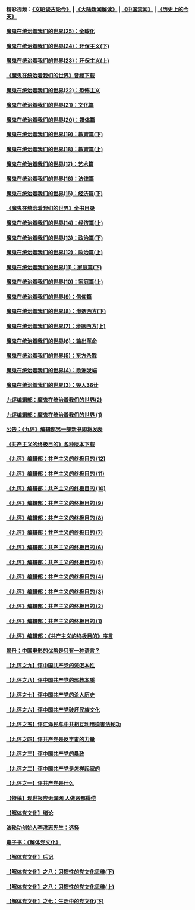 #### 精彩视频：[《文昭谈古论今》](https://github.com/gfw-breaker/wenzhao/blob/master/README.md?t=11171531) | [《大陆新闻解读》](https://github.com/gfw-breaker/ntdtv-comedy/blob/master/README.md?t=11171531) | [《中国禁闻》](https://github.com/gfw-breaker/ntdtv-news/blob/master/README.md?t=11171531) | [《历史上的今天》](https://github.com/gfw-breaker/today-in-history/blob/master/README.md?t=11171531) 

#### [魔鬼在统治着我们的世界(25)：全球化](../pages/nsc422/n10788205.md?t=11171531) 

#### [魔鬼在统治着我们的世界(24)：环保主义(下)](../pages/nsc422/n10695307.md?t=11171531) 

#### [魔鬼在统治着我们的世界(23)：环保主义(上)](../pages/nsc422/n10688613.md?t=11171531) 

#### [《魔鬼在统治着我们的世界》音频下载](../pages/nsc422/n10635553.md?t=11171531) 

#### [魔鬼在统治着我们的世界(22)：恐怖主义](../pages/nsc422/n10614727.md?t=11171531) 

#### [魔鬼在统治着我们的世界(21)：文化篇](../pages/nsc422/n10597706.md?t=11171531) 

#### [魔鬼在统治着我们的世界(20)：媒体篇](../pages/nsc422/n10586579.md?t=11171531) 

#### [魔鬼在统治着我们的世界(19)：教育篇(下)](../pages/nsc422/n10564808.md?t=11171531) 

#### [魔鬼在统治着我们的世界(18)：教育篇(上)](../pages/nsc422/n10526970.md?t=11171531) 

#### [魔鬼在统治着我们的世界(17)：艺术篇](../pages/nsc422/n10499093.md?t=11171531) 

#### [魔鬼在统治着我们的世界(16)：法律篇](../pages/nsc422/n10485969.md?t=11171531) 

#### [魔鬼在统治着我们的世界(15)：经济篇(下)](../pages/nsc422/n10469975.md?t=11171531) 

#### [《魔鬼在统治着我们的世界》全书目录](../pages/nsc422/n10464261.md?t=11171531) 

#### [魔鬼在统治着我们的世界(14)：经济篇(上)](../pages/nsc422/n10457370.md?t=11171531) 

#### [魔鬼在统治着我们的世界(13)：政治篇(下)](../pages/nsc422/n10448270.md?t=11171531) 

#### [魔鬼在统治着我们的世界(12)：政治篇(上)](../pages/nsc422/n10444576.md?t=11171531) 

#### [魔鬼在统治着我们的世界(11)：家庭篇(下)](../pages/nsc422/n10440961.md?t=11171531) 

#### [魔鬼在统治着我们的世界(10)：家庭篇(上)](../pages/nsc422/n10435448.md?t=11171531) 

#### [魔鬼在统治着我们的世界(9)：信仰篇](../pages/nsc422/n10432159.md?t=11171531) 

#### [魔鬼在统治着我们的世界(8)：渗透西方(下)](../pages/nsc422/n10429603.md?t=11171531) 

#### [魔鬼在统治着我们的世界(7)：渗透西方(上)](../pages/nsc422/n10426013.md?t=11171531) 

#### [魔鬼在统治着我们的世界(6)：输出革命](../pages/nsc422/n10421536.md?t=11171531) 

#### [魔鬼在统治着我们的世界(5)：东方杀戮](../pages/nsc422/n10417707.md?t=11171531) 

#### [魔鬼在统治着我们的世界(4)：欧洲发端](../pages/nsc422/n10414890.md?t=11171531) 

#### [魔鬼在统治着我们的世界(3)：毁人36计](../pages/nsc422/n10411583.md?t=11171531) 

#### [九评编辑部：魔鬼在统治着我们的世界(2)](../pages/nsc422/n10410036.md?t=11171531) 

#### [九评编辑部：魔鬼在统治着我们的世界 (1)](../pages/nsc422/n10406825.md?t=11171531) 

#### [公告：《九评》编辑部另一部新书即将发表](../pages/nsc422/n10405104.md?t=11171531) 

#### [《共产主义的终极目的》各种版本下载](../pages/nsc422/n10022138.md?t=11171531) 

#### [《九评》编辑部：共产主义的终极目的 (12)](../pages/nsc422/n9933272.md?t=11171531) 

#### [《九评》编辑部：共产主义的终极目的 (11)](../pages/nsc422/n9924973.md?t=11171531) 

#### [《九评》编辑部：共产主义的终极目的 (10)](../pages/nsc422/n9920883.md?t=11171531) 

#### [《九评》编辑部：共产主义的终极目的 (9)](../pages/nsc422/n9916363.md?t=11171531) 

#### [《九评》编辑部：共产主义的终极目的 (8)](../pages/nsc422/n9912488.md?t=11171531) 

#### [《九评》编辑部：共产主义的终极目的 (7)](../pages/nsc422/n9901176.md?t=11171531) 

#### [《九评》编辑部：共产主义的终极目的 (6)](../pages/nsc422/n9899359.md?t=11171531) 

#### [《九评》编辑部：共产主义的终极目的 (5)](../pages/nsc422/n9893174.md?t=11171531) 

#### [《九评》编辑部：共产主义的终极目的 (4)](../pages/nsc422/n9891246.md?t=11171531) 

#### [《九评》编辑部：共产主义的终极目的 (3)](../pages/nsc422/n9879879.md?t=11171531) 

#### [《九评》编辑部：共产主义的终极目的 (2)](../pages/nsc422/n9876205.md?t=11171531) 

#### [《九评》编辑部：共产主义的终极目的 (1)](../pages/nsc422/n9865857.md?t=11171531) 

#### [《九评》编辑部：《共产主义的终极目的》序言](../pages/nsc422/n9862666.md?t=11171531) 

#### [颜丹：中国电影的优势是只有一种语言？](../pages/nsc422/n9583062.md?t=11171531) 

#### [【九评之九】评中国共产党的流氓本性](../pages/nsc422/n737542.md?t=11171531) 

#### [【九评之八】评中国共产党的邪教本质](../pages/nsc422/n735942.md?t=11171531) 

#### [【九评之七】评中国共产党的杀人历史](../pages/nsc422/n733806.md?t=11171531) 

#### [【九评之六】评中国共产党破坏民族文化](../pages/nsc422/n731667.md?t=11171531) 

#### [【九评之五】评江泽民与中共相互利用迫害法轮功](../pages/nsc422/n730058.md?t=11171531) 

#### [【九评之四】评共产党是反宇宙的力量](../pages/nsc422/n727814.md?t=11171531) 

#### [【九评之三】评中国共产党的暴政](../pages/nsc422/n725597.md?t=11171531) 

#### [【九评之二】评中国共产党是怎样起家的](../pages/nsc422/n723946.md?t=11171531) 

#### [【九评之一】评共产党是什么](../pages/nsc422/n722529.md?t=11171531) 

#### [【特稿】现世报应无漏网 人做恶都得偿](../pages/nsc422/n4215167.md?t=11171531) 

#### [【解体党文化】绪论](../pages/nsc422/n1449356.md?t=11171531) 

#### [法轮功创始人李洪志先生：选择](../pages/nsc422/n3580738.md?t=11171531) 

#### [电子书：《解体党文化》](../pages/nsc422/n1573484.md?t=11171531) 

#### [【解体党文化】后记](../pages/nsc422/n1531999.md?t=11171531) 

#### [【解体党文化】之八：习惯性的党文化思维(下)](../pages/nsc422/n1526477.md?t=11171531) 

#### [【解体党文化】之八：习惯性的党文化思维(上)](../pages/nsc422/n1520631.md?t=11171531) 

#### [【解体党文化】之七：生活中的党文化(下)](../pages/nsc422/n1513446.md?t=11171531) 


